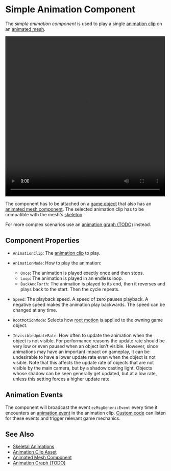 # Simple Animation Component

The *simple animation component* is used to play a single [animation clip](animation-clip-asset.md) on an [animated mesh](animated-mesh-component.md).

<video src="../media/skeletal-anim.webm" width="500" height="500" autoplay loop></video>

The component has to be attached on a [game object](../../runtime/world/game-objects.md) that also has an [animated mesh component](animated-mesh-component.md). The selected animation clip has to be compatible with the mesh's [skeleton](skeleton-asset.md).

For more complex scenarios use an [animation graph (TODO)](animation-controller/animation-graph-overview.md) instead.

## Component Properties

* `AnimationClip`: The [animation clip](animation-clip-asset.md) to play.

* `AnimationMode`: How to play the animation:

  * `Once`: The animation is played exactly once and then stops.
  * `Loop`: The animation is played in an endless loop.
  * `BackAndForth`: The animation is played to its end, then it reverses and plays back to the start. Then the cycle repeats.

* `Speed`: The playback speed. A speed of zero pauses playback. A negative speed makes the animation play backwards. The speed can be changed at any time.

* `RootMotionMode`: Selects how [root motion](root-motion.md) is applied to the owning game object.

* `InvisibleUpdateRate`: How often to update the animation when the object is not visible. For performance reasons the update rate should be very low or even paused when an object isn't visible. However, since animations may have an important impact on gameplay, it can be undesirable to have a lower update rate even when the object is not visible. Note that this affects the update rate of objects that are not visible by the main camera, but by a shadow casting light. Objects whose shadow can be seen generally get updated, but at a low rate, unless this setting forces a higher update rate.

## Animation Events

The component will broadcast the event `ezMsgGenericEvent` every time it encounters an [animation event](animation-events.md) in the animation clip. [Custom code](../../custom-code/custom-code-overview.md) can listen for these events and trigger relevant game mechanics.

## See Also

* [Skeletal Animations](skeletal-animation-overview.md)
* [Animation Clip Asset](animation-clip-asset.md)
* [Animated Mesh Component](animated-mesh-component.md)
* [Animation Graph (TODO)](animation-controller/animation-graph-overview.md)
